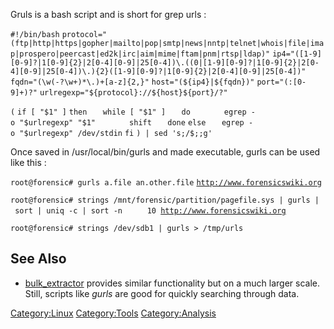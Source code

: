 Gruls is a bash script and is short for grep urls :

`#!/bin/bash`
`protocol="(ftp|http|https|gopher|mailto|pop|smtp|news|nntp|telnet|whois|file|imap|prospero|peercast|ed2k|irc|aim|mime|ftam|pnm|rtsp|ldap)"`
`ip4="([1-9][0-9]?|1[0-9]{2}|2[0-4][0-9]|25[0-4])\.((0|[1-9][0-9]?|1[0-9]{2}|2[0-4][0-9]|25[0-4])\.){2}([1-9][0-9]?|1[0-9]{2}|2[0-4][0-9]|25[0-4])"`
`fqdn="(\w(-?\w+)*\.)+[a-z]{2,}"`
`host="(${ip4}|${fqdn})"`
`port="(:[0-9]+)?"`
`urlregexp="${protocol}://${host}${port}/?"`

`(`
`if [ "$1" ]`
`then`
`   while [ "$1" ]`
`   do`
`       egrep -o "$urlregexp" "$1"`
`       shift`
`   done`
`else`
`   egrep -o "$urlregexp" /dev/stdin`
`fi`
`) | sed 's;/$;;g'`

Once saved in /usr/local/bin/gurls and made ​​executable, gurls can be
used like this :

`root@forensic# gurls a.file an.other.file`
[`http://www.forensicswiki.org`](http://www.forensicswiki.org)

`root@forensic# strings /mnt/forensic/partition/pagefile.sys | gurls | sort | uniq -c | sort -n`
`     10 `[`http://www.forensicswiki.org`](http://www.forensicswiki.org)

`root@forensic# strings /dev/sdb1 | gurls > /tmp/urls`

## See Also

- [bulk_extractor](bulk_extractor "wikilink") provides similar
  functionality but on a much larger scale. Still, scripts like *gurls*
  are good for quickly searching through data.

[Category:Linux](Category:Linux "wikilink")
[Category:Tools](Category:Tools "wikilink")
[Category:Analysis](Category:Analysis "wikilink")